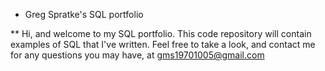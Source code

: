 * Greg Spratke's SQL portfolio

** Hi, and welcome to my SQL portfolio. This code repository will contain examples of SQL that I've written. Feel free to take a look, and contact me for any questions you may have, at gms19701005@gmail.com
